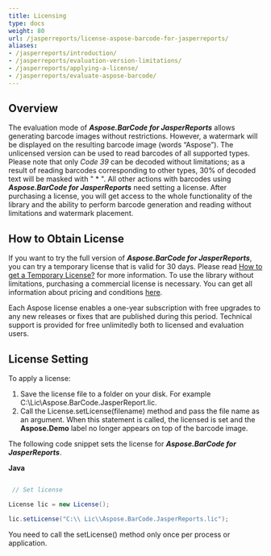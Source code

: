 ```yaml
---
title: Licensing
type: docs
weight: 80
url: /jasperreports/license-aspose-barcode-for-jasperreports/
aliases:
- /jasperreports/introduction/
- /jasperreports/evaluation-version-limitations/
- /jasperreports/applying-a-license/
- /jasperreports/evaluate-aspose-barcode/
---
```


## **Overview**
The evaluation mode of ***Aspose.BarCode for JasperReports*** allows generating barcode images without restrictions. However, a watermark will be displayed on the resulting barcode image (words “Aspose”). The unlicensed version can be used to read barcodes of all supported types. Please note that only *Code 39* can be decoded without limitations; as a result of reading barcodes corresponding to other types, 30% of decoded text will be masked with " * ". All other actions with barcodes using ***Aspose.BarCode for JasperReports*** need setting a license. After purchasing a license, you will get access to the whole functionality of the library and the ability to perform barcode generation and reading without limitations and watermark placement.  

## **How to Obtain License**
If you want to try the full version of ***Aspose.BarCode for JasperReports***, you can try a temporary license that is valid for 30 days. Please read [How to get a Temporary License?](https://purchase.aspose.com/temporary-license) for more information. To use the library without limitations, purchasing a commercial license is necessary. You can get all information about pricing and conditions [here](https://purchase.aspose.com/admin/pricing/barcode/java). 

Each Aspose license enables a one-year subscription with free upgrades to any new releases or fixes that are published during this period. Technical support is provided for free unlimitedly both to licensed and evaluation users.

## **License Setting**
To apply a license:

1. Save the license file to a folder on your disk. For example C:\Lic\Aspose.BarCode.JasperReport.lic.
1. Call the License.setLicense(filename) method and pass the file name as an argument.
   When this statement is called, the licensed is set and the **Aspose.Demo** label no longer appears on top of the barcode image.

The following code snippet sets the license for ***Aspose.BarCode for JasperReports***. 

**Java**

``` java

 // Set license

License lic = new License();

lic.setLicense("C:\\ Lic\\Aspose.BarCode.JasperReports.lic");

```

You need to call the setLicense() method only once per process or application.
